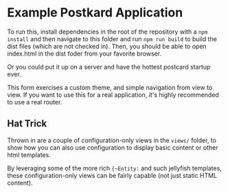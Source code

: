 # Example Postkard Application

To run this, install dependencies in the root of the repository with a `npm install`
and then navigate to this folder and run `npm run build` to build the dist files
(which are not checked in).  Then, you should be able to open index.html in the dist
foder from your favorite browser.

Or you could put it up on a server and have the hottest postcard startup ever.

This form exercises a custom theme, and simple navigation from view to view.  If
you want to use this for a real application, it's highly recommended to use a real
router.

## Hat Trick

Thrown in are a couple of configuration-only views in the `views/` folder, to show
how you can also use configuration to display basic content or other html templates.

By leveraging some of the more rich `{~Entity:` and such jellyfish templates, these
configuration-only views can be fairly capable (not just static HTML content).
